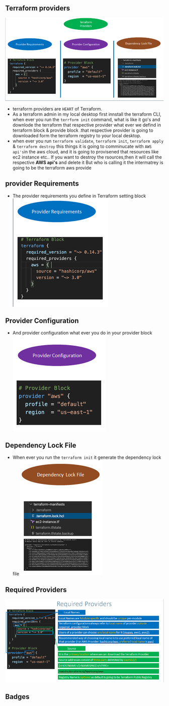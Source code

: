 ## Terraform providers
![](2022-03-07-10-10-13.png)
- terraform providers are `HEART` of Terraform.
- As a terraform admin in my local desktop first innstall the terraform CLI, when ever you run the `terrform init` command, what is like it go's and downlode the terraform that respective provider what ever we defind in terraform block & provide block .that respective provider is going to downloaded form the terraform registry to your local desktop. 
- when ever you run `terraform validate`, `terraform init`, `terraform apply` & `terraform destroy` this things it is going to comminucate with `AWS api's`in the aws cloud, and it is going to provisened that resources like ec2 instance etc.. 
If you want to destroy the rsources,then it will call the respective **AWS api's** and delete it But who is calling it the intermatrey is going to be the terraform aws provide

## provider Requirements
- The provider requirements  you define in Terraform setting block 
![](2022-03-07-10-00-55.png)

## Provider Configuration
- And provider configuration what ever you do in your provider block 
![](2022-03-07-10-09-14.png)

## Dependency Lock File
- When ever you run the `terraform init` it generate the dependency lock file
![](2022-03-07-10-09-28.png)

## Required Providers
![](2022-03-08-06-56-51.png)
## Badges 